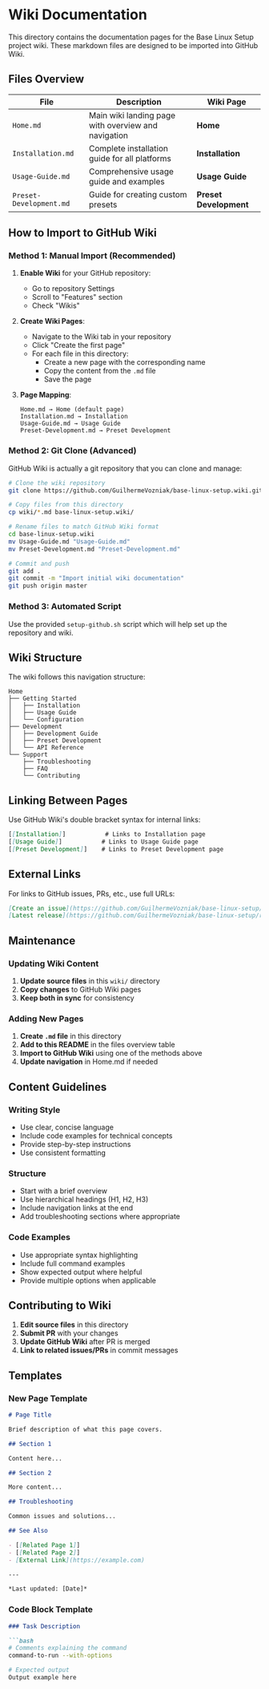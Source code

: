 # Wiki Documentation

This directory contains the documentation pages for the Base Linux Setup project wiki. These markdown files are designed to be imported into GitHub Wiki.

## Files Overview

| File | Description | Wiki Page |
|------|-------------|-----------|
| `Home.md` | Main wiki landing page with overview and navigation | **Home** |
| `Installation.md` | Complete installation guide for all platforms | **Installation** |
| `Usage-Guide.md` | Comprehensive usage guide and examples | **Usage Guide** |
| `Preset-Development.md` | Guide for creating custom presets | **Preset Development** |

## How to Import to GitHub Wiki

### Method 1: Manual Import (Recommended)

1. **Enable Wiki** for your GitHub repository:
   - Go to repository Settings
   - Scroll to "Features" section
   - Check "Wikis"

2. **Create Wiki Pages**:
   - Navigate to the Wiki tab in your repository
   - Click "Create the first page"
   - For each file in this directory:
     - Create a new page with the corresponding name
     - Copy the content from the `.md` file
     - Save the page

3. **Page Mapping**:
   ```
   Home.md → Home (default page)
   Installation.md → Installation
   Usage-Guide.md → Usage Guide
   Preset-Development.md → Preset Development
   ```

### Method 2: Git Clone (Advanced)

GitHub Wiki is actually a git repository that you can clone and manage:

```bash
# Clone the wiki repository
git clone https://github.com/GuilhermeVozniak/base-linux-setup.wiki.git

# Copy files from this directory
cp wiki/*.md base-linux-setup.wiki/

# Rename files to match GitHub Wiki format
cd base-linux-setup.wiki
mv Usage-Guide.md "Usage-Guide.md"
mv Preset-Development.md "Preset-Development.md"

# Commit and push
git add .
git commit -m "Import initial wiki documentation"
git push origin master
```

### Method 3: Automated Script

Use the provided `setup-github.sh` script which will help set up the repository and wiki.

## Wiki Structure

The wiki follows this navigation structure:

```
Home
├── Getting Started
│   ├── Installation
│   ├── Usage Guide
│   └── Configuration
├── Development
│   ├── Development Guide
│   ├── Preset Development
│   └── API Reference
└── Support
    ├── Troubleshooting
    ├── FAQ
    └── Contributing
```

## Linking Between Pages

Use GitHub Wiki's double bracket syntax for internal links:

```markdown
[[Installation]]           # Links to Installation page
[[Usage Guide]]           # Links to Usage Guide page
[[Preset Development]]    # Links to Preset Development page
```

## External Links

For links to GitHub issues, PRs, etc., use full URLs:

```markdown
[Create an issue](https://github.com/GuilhermeVozniak/base-linux-setup/issues/new)
[Latest release](https://github.com/GuilhermeVozniak/base-linux-setup/releases/latest)
```

## Maintenance

### Updating Wiki Content

1. **Update source files** in this `wiki/` directory
2. **Copy changes** to GitHub Wiki pages
3. **Keep both in sync** for consistency

### Adding New Pages

1. **Create `.md` file** in this directory
2. **Add to this README** in the files overview table
3. **Import to GitHub Wiki** using one of the methods above
4. **Update navigation** in Home.md if needed

## Content Guidelines

### Writing Style
- Use clear, concise language
- Include code examples for technical concepts
- Provide step-by-step instructions
- Use consistent formatting

### Structure
- Start with a brief overview
- Use hierarchical headings (H1, H2, H3)
- Include navigation links at the end
- Add troubleshooting sections where appropriate

### Code Examples
- Use appropriate syntax highlighting
- Include full command examples
- Show expected output where helpful
- Provide multiple options when applicable

## Contributing to Wiki

1. **Edit source files** in this directory
2. **Submit PR** with your changes
3. **Update GitHub Wiki** after PR is merged
4. **Link to related issues/PRs** in commit messages

## Templates

### New Page Template

```markdown
# Page Title

Brief description of what this page covers.

## Section 1

Content here...

## Section 2

More content...

## Troubleshooting

Common issues and solutions...

## See Also

- [[Related Page 1]]
- [[Related Page 2]]
- [External Link](https://example.com)

---

*Last updated: [Date]*
```

### Code Block Template

```markdown
### Task Description

```bash
# Comments explaining the command
command-to-run --with-options

# Expected output
Output example here
``` 
